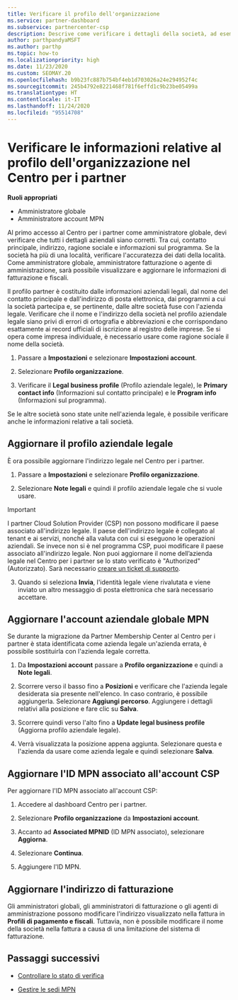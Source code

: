 ```yaml
---
title: Verificare il profilo dell'organizzazione
ms.service: partner-dashboard
ms.subservice: partnercenter-csp
description: Descrive come verificare i dettagli della società, ad esempio contatto principale, indirizzo e informazioni sul programma. Puoi anche aggiornare l'indirizzo legale e di fatturazione.
author: parthpandyaMSFT
ms.author: parthp
ms.topic: how-to
ms.localizationpriority: high
ms.date: 11/23/2020
ms.custom: SEOMAY.20
ms.openlocfilehash: b9b23fc887b754bf4eb1d703026a24e294952f4c
ms.sourcegitcommit: 245b4792e8221468f781f6effd1c9b23be05499a
ms.translationtype: HT
ms.contentlocale: it-IT
ms.lasthandoff: 11/24/2020
ms.locfileid: "95514708"
---
```

# <a name="verify-your-organization-profile-information-in-partner-center"></a>Verificare le informazioni relative al profilo dell'organizzazione nel Centro per i partner

**Ruoli appropriati**

- Amministratore globale
- Amministratore account MPN

Al primo accesso al Centro per i partner come amministratore globale, devi verificare che tutti i dettagli aziendali siano corretti. Tra cui, contatto principale, indirizzo, ragione sociale e informazioni sul programma. Se la società ha più di una località, verificare l'accuratezza dei dati della località. Come amministratore globale, amministratore fatturazione o agente di amministrazione, sarà possibile visualizzare e aggiornare le informazioni di fatturazione e fiscali.

Il profilo partner è costituito dalle informazioni aziendali legali, dal nome del contatto principale e dall'indirizzo di posta elettronica, dai programmi a cui la società partecipa e, se pertinente, dalle altre società fuse con l'azienda legale. Verificare che il nome e l'indirizzo della società nel profilo aziendale legale siano privi di errori di ortografia e abbreviazioni e che corrispondano esattamente ai record ufficiali di iscrizione al registro delle imprese. Se si opera come impresa individuale, è necessario usare come ragione sociale il nome della società.

1. Passare a **Impostazioni** e selezionare **Impostazioni account**.
 
1. Selezionare **Profilo organizzazione**. 

2. Verificare il **Legal business profile** (Profilo aziendale legale), le **Primary contact info** (Informazioni sul contatto principale) e le **Program info** (Informazioni sul programma).

Se le altre società sono state unite nell'azienda legale, è possibile verificare anche le informazioni relative a tali società. 

## <a name="update-your-legal-business-profile"></a>Aggiornare il profilo aziendale legale

È ora possibile aggiornare l'indirizzo legale nel Centro per i partner.

1. Passare a **Impostazioni** e selezionare **Profilo organizzazione**.


2. Selezionare **Note legali** e quindi il profilo aziendale legale che si vuole usare.

>[!Important]
>I partner Cloud Solution Provider (CSP) non possono modificare il paese associato all'indirizzo legale. Il paese dell'indirizzo legale è collegato al tenant e ai servizi, nonché alla valuta con cui si eseguono le operazioni aziendali. Se invece non si è nel programma CSP, puoi modificare il paese associato all'indirizzo legale. Non puoi aggiornare il nome dell’azienda legale nel Centro per i partner se lo stato verificato è "Authorized" (Autorizzato). Sarà necessario [creare un ticket di supporto](https://partner.microsoft.com/dashboard/support/csp/servicerequests/create?stage=2&topicid=eb74583c-61b3-2124-bffc-00920e0ae772).

3. Quando si seleziona **Invia**, l'identità legale viene rivalutata e viene inviato un altro messaggio di posta elettronica che sarà necessario accettare.

## <a name="update-your-mpn-global-business-account"></a>Aggiornare l'account aziendale globale MPN

Se durante la migrazione da Partner Membership Center al Centro per i partner è stata identificata come azienda legale un'azienda errata, è possibile sostituirla con l'azienda legale corretta.

1. Da **Impostazioni account** passare a **Profilo organizzazione** e quindi a **Note legali**.

1.  Scorrere verso il basso fino a **Posizioni** e verificare che l'azienda legale desiderata sia presente nell'elenco. In caso contrario, è possibile aggiungerla. Selezionare **Aggiungi percorso**. Aggiungere i dettagli relativi alla posizione e fare clic su **Salva**.

2. Scorrere quindi verso l'alto fino a **Update legal business profile** (Aggiorna profilo aziendale legale).

3. Verrà visualizzata la posizione appena aggiunta. Selezionare questa e l'azienda da usare come azienda legale e quindi selezionare **Salva**.

## <a name="update-your-mpn-id-associated-with-your-csp-account"></a>Aggiornare l'ID MPN associato all'account CSP

Per aggiornare l'ID MPN associato all'account CSP:

1. Accedere al dashboard Centro per i partner.
 
1. Selezionare **Profilo organizzazione** da **Impostazioni account**.

1. Accanto ad **Associated MPNID** (ID MPN associato), selezionare **Aggiorna**.
 
1. Selezionare **Continua**.
 
1. Aggiungere l'ID MPN.


## <a name="update-your-billing-address"></a>Aggiornare l'indirizzo di fatturazione

Gli amministratori globali, gli amministratori di fatturazione o gli agenti di amministrazione possono modificare l'indirizzo visualizzato nella fattura in **Profili di pagamento e fiscali**. Tuttavia, non è possibile modificare il nome della società nella fattura a causa di una limitazione del sistema di fatturazione.

## <a name="next-steps"></a>Passaggi successivi


- [Controllare lo stato di verifica](verification-responses.md)
 
- [Gestire le sedi MPN](manage-locations.md)



